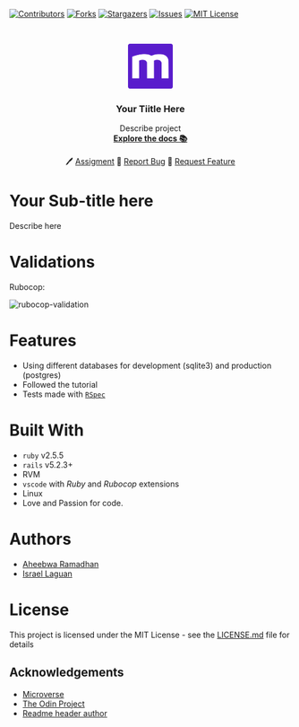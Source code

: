 
<!-- PROJECT SHIELDS -->
<!--
*** I'm using markdown "reference style" links for readability.
*** Reference links are enclosed in brackets [ ] instead of parentheses ( ).
*** See the bottom of this document for the declaration of the reference variables
*** for contributors-url, forks-url, etc. This is an optional, concise syntax you may use.
*** https://www.markdownguide.org/basic-syntax/#reference-style-links
-->
[![Contributors][contributors-shield]][contributors-url]
[![Forks][forks-shield]][forks-url]
[![Stargazers][stars-shield]][stars-url]
[![Issues][issues-shield]][issues-url]
[![MIT License][license-shield]][license-url]



<!-- PROJECT LOGO -->
<br />
<p align="center">
  <a href="https://www.microverse.org/">
    <img src="doc/microverse.png" alt="Logo" width="80" height="80">
  </a>

  <h3 align="center">
	Your Tiitle Here
  </h3>

  <p align="center">
    Describe project
    <br />
    <a href="https://github.com/[github-user]/[repo-name]/blob/master/README.md"><strong>Explore the docs 📚</strong></a>
    <br />
    <br />
	🖊️
    <a href="https://www.theodinproject.com">Assigment</a>
    🐛
    <a href="https://github.com/[github-user]/[repo-name]/issues">Report Bug</a>
    🙏
    <a href="https://github.com/[github-user]/[repo-name]/issues">Request Feature</a>
  </p>
</p>

# Your Sub-title here
Describe here

# Validations

Rubocop: 

![rubocop-validation](doc/rubocop.png)

# Features

* Using different databases for development (sqlite3) and production (postgres)
* Followed the tutorial
* Tests made with [`RSpec`](https://relishapp.com/rspec/)

# Built With

* `ruby` v2.5.5
* `rails` v5.2.3+
* RVM
* `vscode` with _Ruby_ and _Rubocop_ extensions
* Linux
* Love and Passion for code.

# Authors

* [Aheebwa Ramadhan](https://github.com/raheebwa)
* [Israel Laguan](https://github.com/Israel-Laguan)

# License

This project is licensed under the MIT License - see the [LICENSE.md](LICENSE.md) file for details 

<!-- ACKNOWLEDGEMENTS -->
## Acknowledgements
* [Microverse](https://www.microverse.org/)
* [The Odin Project](https://www.theodinproject.com/)
* [Readme header author](https://github.com/collinsugwu/Microverse201-Enumerable-Methods)


<!-- MARKDOWN LINKS & IMAGES -->
<!-- https://www.markdownguide.org/basic-syntax/#reference-style-links -->
[contributors-shield]: https://img.shields.io/github/contributors/[github-user]/[repo-name].svg?style=flat-square
[contributors-url]: https://github.com/[github-user]/[repo-name]/graphs/contributors
[forks-shield]: https://img.shields.io/github/forks/[github-user]/[repo-name]
[forks-url]: https://github.com/[github-user]/[repo-name]/network/members
[stars-shield]: https://img.shields.io/github/stars/[github-user]/[repo-name]
[stars-url]: https://github.com/[github-user]/[repo-name]/stargazers
[issues-shield]: https://img.shields.io/github/issues/[github-user]/[repo-name]
[issues-url]: https://github.com/[github-user]/[repo-name]/issues
[license-shield]: https://img.shields.io/github/license/[github-user]/[repo-name]
[license-url]: https://github.com/[github-user]/[repo-name]/blob/master/LICENSE.txt